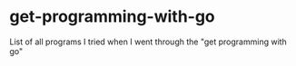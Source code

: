 # get-programming-with-go
List of all programs I tried when I went through the "get programming with go"

